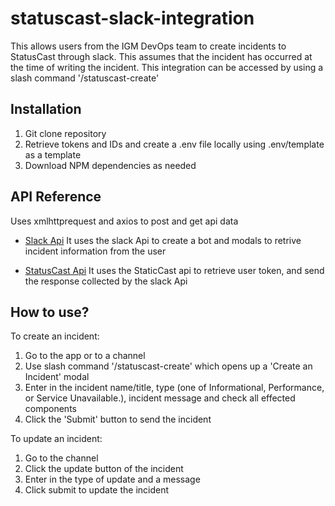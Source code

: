 # statuscast-slack-integration

This allows users from the IGM DevOps team to create incidents to StatusCast through slack. This assumes that the incident has occurred at the time of writing the incident. This integration can be accessed by using a slash command '/statuscast-create'

## Installation
1. Git clone repository
2. Retrieve tokens and IDs and create a .env file locally using .env/template as a template
4. Download NPM dependencies as needed

## API Reference
Uses xmlhttprequest and axios to post and get api data
 - [Slack Api](https://api.slack.com/)
 It uses the slack Api to create a bot and modals to retrive incident information from the user

 - [StatusCast Api](https://statuscast.readme.io/reference)
 It uses the StaticCast api to retrieve user token, and send the response collected by the slack Api

## How to use?
To create an incident:
1. Go to the app or to a channel
2. Use slash command '/statuscast-create' which opens up a 'Create an Incident' modal
3. Enter in the incident name/title, type (one of Informational, Performance, or Service Unavailable.), incident message and check all effected components
4. Click the 'Submit' button to send the incident 

To update an incident:
1. Go to the channel
2. Click the update button of the incident
3. Enter in the type of update and a message
4. Click submit to update the incident
